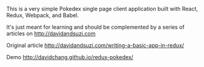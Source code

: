 This is a very simple Pokedex single page client application built with React, Redux, Webpack, and Babel.

It's just meant for learning and should be complemented by a series of articles on http://davidandsuzi.com

Original article http://davidandsuzi.com/writing-a-basic-app-in-redux/

Demo http://davidchang.github.io/redux-pokedex/

